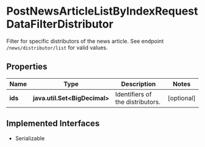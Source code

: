 

# PostNewsArticleListByIndexRequestDataFilterDistributor

Filter for specific distributors of the news article. See endpoint `/news/distributor/list` for valid values.

## Properties

Name | Type | Description | Notes
------------ | ------------- | ------------- | -------------
**ids** | **java.util.Set&lt;BigDecimal&gt;** | Identifiers of the distributors. |  [optional]


## Implemented Interfaces

* Serializable


